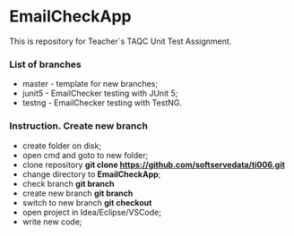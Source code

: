 # EmailCheckApp

 This is repository for Teacher`s TAQC
 Unit Test Assignment.

### List of branches

- master - template for new branches;
- junit5 - EmailChecker testing with JUnit 5;
- testng - EmailChecker testing with TestNG.

### Instruction. Create new branch

- create folder on disk;
- open cmd and goto to new folder;
- clone repository **git clone https://github.com/softservedata/ti006.git**
- change directory to **EmailCheckApp**;
- check branch **git branch**
- create new branch **git branch <NAME>**
- switch to new branch **git checkout <NAME>**
- open project in Idea/Eclipse/VSCode;
- write new code;
